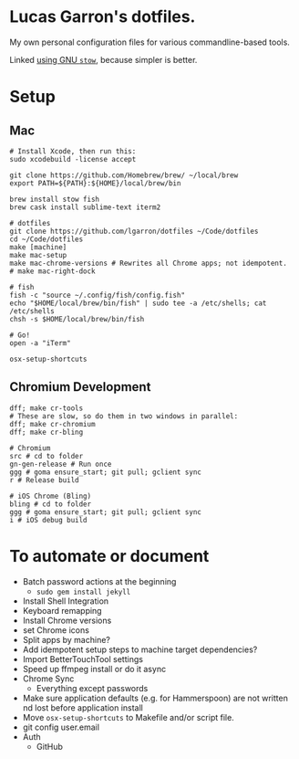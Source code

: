 # Lucas Garron's dotfiles.

My own personal configuration files for various commandline-based tools.

Linked [using GNU `stow`](http://brandon.invergo.net/news/2012-05-26-using-gnu-stow-to-manage-your-dotfiles.html), because simpler is better.

# Setup

## Mac

    # Install Xcode, then run this:
    sudo xcodebuild -license accept

    git clone https://github.com/Homebrew/brew/ ~/local/brew
    export PATH=${PATH}:${HOME}/local/brew/bin

    brew install stow fish
    brew cask install sublime-text iterm2

    # dotfiles
    git clone https://github.com/lgarron/dotfiles ~/Code/dotfiles
    cd ~/Code/dotfiles
    make [machine]
    make mac-setup
    make mac-chrome-versions # Rewrites all Chrome apps; not idempotent.
    # make mac-right-dock

    # fish
    fish -c "source ~/.config/fish/config.fish"
    echo "$HOME/local/brew/bin/fish" | sudo tee -a /etc/shells; cat /etc/shells
    chsh -s $HOME/local/brew/bin/fish

    # Go!
    open -a "iTerm"

    osx-setup-shortcuts

## Chromium Development

    dff; make cr-tools
    # These are slow, so do them in two windows in parallel:
    dff; make cr-chromium
    dff; make cr-bling

    # Chromium
    src # cd to folder
    gn-gen-release # Run once
    ggg # goma ensure_start; git pull; gclient sync
    r # Release build

    # iOS Chrome (Bling)
    bling # cd to folder
    ggg # goma ensure_start; git pull; gclient sync
    i # iOS debug build

# To automate or document

- Batch password actions at the beginning
  - `sudo gem install jekyll`
- Install Shell Integration
- Keyboard remapping
- Install Chrome versions
- set Chrome icons
- Split apps by machine?
- Add idempotent setup steps to machine target dependencies?
- Import BetterTouchTool settings
- Speed up ffmpeg install or do it async
- Chrome Sync
  - Everything except passwords
- Make sure application defaults (e.g. for Hammerspoon) are not written nd lost before application install
- Move `osx-setup-shortcuts` to Makefile and/or script file.
- git config user.email
- Auth
  - GitHub